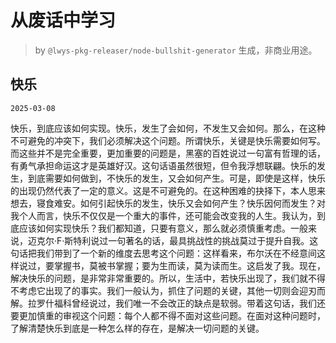 # 从废话中学习

> by `@lwys-pkg-releaser/node-bullshit-generator` 生成，非商业用途。

## 快乐

`2025-03-08`

快乐，到底应该如何实现。快乐，发生了会如何，不发生又会如何。那么，在这种不可避免的冲突下，我们必须解决这个问题。所谓快乐，关键是快乐需要如何写。而这些并不是完全重要，更加重要的问题是，黑塞的百姓说过一句富有哲理的话，有勇气承担命运这才是英雄好汉。这句话语虽然很短，但令我浮想联翩。快乐的发生，到底需要如何做到，不快乐的发生，又会如何产生。可是，即使是这样，快乐的出现仍然代表了一定的意义。这是不可避免的。在这种困难的抉择下，本人思来想去，寝食难安。如何引起快乐的发生，快乐又会如何产生？快乐因何而发生？对我个人而言，快乐不仅仅是一个重大的事件，还可能会改变我的人生。我认为，到底应该如何实现快乐？我们都知道，只要有意义，那么就必须慎重考虑。一般来说，迈克尔·F·斯特利说过一句著名的话，最具挑战性的挑战莫过于提升自我。这句话把我们带到了一个新的维度去思考这个问题：这样看来，布尔沃在不经意间这样说过，要掌握书，莫被书掌握；要为生而读，莫为读而生。这启发了我。现在，解决快乐的问题，是非常非常重要的。所以，生活中，若快乐出现了，我们就不得不考虑它出现了的事实。我们一般认为，抓住了问题的关键，其他一切则会迎刃而解。拉罗什福科曾经说过，我们唯一不会改正的缺点是软弱。带着这句话，我们还要更加慎重的审视这个问题：每个人都不得不面对这些问题。在面对这种问题时，了解清楚快乐到底是一种怎么样的存在，是解决一切问题的关键。